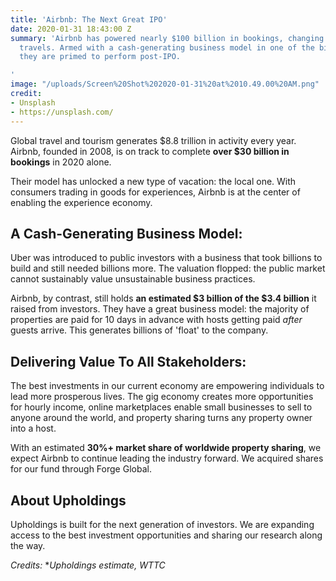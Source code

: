 ```yaml
---
title: 'Airbnb: The Next Great IPO'
date: 2020-01-31 18:43:00 Z
summary: 'Airbnb has powered nearly $100 billion in bookings, changing how the world
  travels. Armed with a cash-generating business model in one of the biggest industries,
  they are primed to perform post-IPO.

'
image: "/uploads/Screen%20Shot%202020-01-31%20at%2010.49.00%20AM.png"
credit:
- Unsplash
- https://unsplash.com/
---
```


Global travel and tourism generates $8.8 trillion in activity every year. Airbnb, founded in 2008, is on track to complete **over $30 billion in bookings** in 2020 alone.

Their model has unlocked a new type of vacation: the local one. With consumers trading in goods for experiences, Airbnb is at the center of enabling the experience economy.

## **A Cash-Generating Business Model:**

Uber was introduced to public investors with a business that took billions to build and still needed billions more. The valuation flopped: the public market cannot sustainably value unsustainable business practices.

Airbnb, by contrast, still holds **an estimated $3 billion of the $3.4 billion** it raised from investors. They have a great business model: the majority of properties are paid for 10 days in advance with hosts getting paid *after* guests arrive. This generates billions of 'float' to the company.

## **Delivering Value To All Stakeholders:**

The best investments in our current economy are empowering individuals to lead more prosperous lives. The gig economy creates more opportunities for hourly income, online marketplaces enable small businesses to sell to anyone around the world, and property sharing turns any property owner into a host.

With an estimated **30%+ market share of worldwide property sharing**, we expect Airbnb to continue leading the industry forward. We acquired shares for our fund through Forge Global.

## **About Upholdings**

Upholdings is built for the next generation of investors. We are expanding access to the best investment opportunities and sharing our research along the way.

*Credits:* \**Upholdings estimate, WTTC*